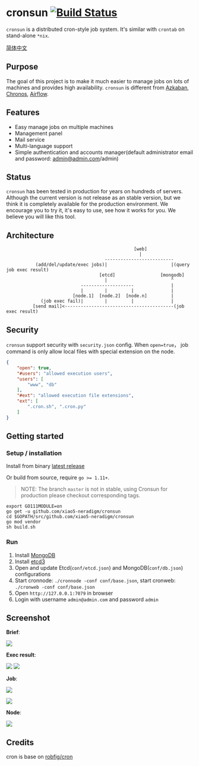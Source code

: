 # cronsun [![Build Status](https://travis-ci.org/shunfei/cronsun.svg?branch=master)](https://travis-ci.org/shunfei/cronsun)

`cronsun` is a distributed cron-style job system. It's similar with `crontab` on stand-alone `*nix`.

[简体中文](README_ZH.md)

## Purpose

The goal of this project is to make it much easier to manage jobs on lots of machines and provides high availability.
`cronsun` is different from [Azkaban](https://azkaban.github.io/), [Chronos](https://mesos.github.io/chronos/), [Airflow](https://airflow.incubator.apache.org/).

## Features

- Easy manage jobs on multiple machines
- Management panel
- Mail service
- Multi-language support
- Simple authentication and accounts manager(default administrator email and password: admin@admin.com/admin)

## Status

`cronsun` has been tested in production for years on hundreds of servers. 
Although the current version is not release as an stable version, but we think it is completely available for the production environment.
We encourage you to try it, it's easy to use, see how it works for you. We believe you will like this tool.


## Architecture

```
                                                [web]
                                                  |
                                     --------------------------
           (add/del/update/exec jobs)|                        |(query job exec result)
                                   [etcd]                 [mongodb]
                                     |                        ^
                            --------------------              |
                            |        |         |              |
                         [node.1]  [node.2]  [node.n]         |
             (job exec fail)|        |         |              |
          [send mail]<-----------------------------------------(job exec result)

```


## Security

`cronsun` support security with `security.json` config. When `open=true`， job command is only allow local files with special extension on the node.

```json
{
    "open": true,
    "#users": "allowed execution users",
    "users": [
        "www", "db"
    ],
    "#ext": "allowed execution file extensions",
    "ext": [
        ".cron.sh", ".cron.py"
    ]
}
```

## Getting started

### Setup / installation

Install from binary [latest release](https://github.com/xiao5-neradigm/cronsun/releases/latest)

Or build from source, require `go >= 1.11+`.
> NOTE: The branch `master` is not in stable, using Cronsun for production please checkout corresponding tags.

```
export GO111MODULE=on
go get -u github.com/xiao5-neradigm/cronsun
cd $GOPATH/src/github.com/xiao5-neradigm/cronsun
go mod vendor
sh build.sh
```

### Run

1. Install [MongoDB](http://docs.mongodb.org/manual/installation/)
2. Install [etcd3](https://github.com/coreos/etcd)
3. Open and update Etcd(`conf/etcd.json`) and MongoDB(`conf/db.json`) configurations
4. Start cronnode: `./cronnode -conf conf/base.json`, start cronweb: `./cronweb -conf conf/base.json`
5. Open `http://127.0.0.1:7079` in browser
6. Login with username `admin@admin.com` and password `admin`

## Screenshot

**Brief**:

![](doc/img/Cronsun_dashboard_en.png)

**Exec result**:

![](doc/img/Cronsun_log_list_en.png)
![](doc/img/Cronsun_log_item_en.png)

**Job**:

![](doc/img/Cronsun_job_list_en.png)

![](doc/img/Cronsun_job_new_en.png)

**Node**:

![](doc/img/Cronsun_node_en.png)

## Credits

cron is base on [robfig/cron](https://github.com/robfig/cron)
